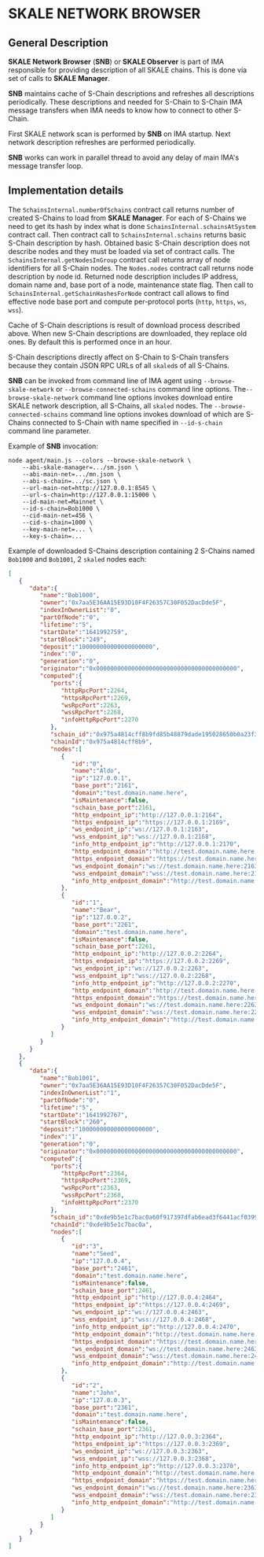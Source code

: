 # SKALE NETWORK BROWSER

## General Description

**SKALE Network Browser** (**SNB**) or **SKALE Observer** is part of IMA responsible for providing description of all SKALE chains. This is done via set of calls to **SKALE Manager**.

**SNB** maintains cache of S-Chain descriptions and refreshes all descriptions periodically. These descriptions and needed for S-Chain to S-Chain IMA message transfers when IMA needs to know how to connect to other S-Chain.

First SKALE network scan is performed by **SNB** on IMA startup. Next network description refreshes are performed periodically.

**SNB** works can work in parallel thread to avoid any delay of main IMA's message transfer loop.

## Implementation details

The `SchainsInternal.numberOfSchains` contract call returns number of created S-Chains to load from **SKALE Manager**. For each of S-Chains we need to get its hash by index what is done `SchainsInternal.schainsAtSystem` contract call. Then contract call to `SchainsInternal.schains` returns basic S-Chain description by hash. Obtained basic S-Chain description does not describe nodes and they must be loaded via set of contract calls. The `SchainsInternal.getNodesInGroup` contract call returns array of node identifiers for all S-Chain nodes. The `Nodes.nodes` contract call returns node description by node id. Returned node description includes IP address, domain name and, base port of a node, maintenance state flag. Then call to `SchainsInternal.getSchainHashesForNode` contract call allows to find effective node base port and compute per-protocol ports (`http`, `https`, `ws`, `wss`).

Cache of S-Chain descriptions is result of download process described above. When new S-Chain descriptions are downloaded, they replace old ones. By default this is performed once in an hour.

S-Chain descriptions directly affect on S-Chain to S-Chain transfers because they contain JSON RPC URLs of all `skaled`s of all S-Chains.

**SNB** can be invoked from command line of IMA agent using `--browse-skale-network` or `--browse-connected-schains` command line options. The`--browse-skale-network` command line options invokes download entire SKALE network description, all S-Chains, all `skaled` nodes. The `--browse-connected-schains` command line options invokes download of which are S-Chains connected to S-Chain with name specified in `--id-s-chain` command line parameter.

Example of **SNB** invocation:

```shell
node agent/main.js --colors --browse-skale-network \
    --abi-skale-manager=.../sm.json \
    --abi-main-net=.../mn.json \
    --abi-s-chain=.../sc.json \
    --url-main-net=http://127.0.0.1:8545 \
    --url-s-chain=http://127.0.0.1:15000 \
    --id-main-net=Mainnet \
    --id-s-chain=Bob1000 \
    --cid-main-net=456 \
    --cid-s-chain=1000 \
    --key-main-net=... \
    --key-s-chain=...
```

Example of downloaded S-Chains description containing 2 S-Chains named `Bob1000` and `Bob1001`, 2 `skaled` nodes each:

```json
[
   {
      "data":{
         "name":"Bob1000",
         "owner":"0x7aa5E36AA15E93D10F4F26357C30F052DacDde5F",
         "indexInOwnerList":"0",
         "partOfNode":"0",
         "lifetime":"5",
         "startDate":"1641992759",
         "startBlock":"249",
         "deposit":"100000000000000000000",
         "index":"0",
         "generation":"0",
         "originator":"0x0000000000000000000000000000000000000000",
         "computed":{
            "ports":{
               "httpRpcPort":2264,
               "httpsRpcPort":2269,
               "wsRpcPort":2263,
               "wssRpcPort":2268,
               "infoHttpRpcPort":2270
            },
            "schain_id":"0x975a4814cff8b9fd85b48879dade195028650b0a23f339ca81bd3b1231f72974",
            "chainId":"0x975a4814cff8b9",
            "nodes":[
               {
                  "id":"0",
                  "name":"Aldo",
                  "ip":"127.0.0.1",
                  "base_port":"2161",
                  "domain":"test.domain.name.here",
                  "isMaintenance":false,
                  "schain_base_port":2161,
                  "http_endpoint_ip":"http://127.0.0.1:2164",
                  "https_endpoint_ip":"https://127.0.0.1:2169",
                  "ws_endpoint_ip":"ws://127.0.0.1:2163",
                  "wss_endpoint_ip":"wss://127.0.0.1:2168",
                  "info_http_endpoint_ip":"http://127.0.0.1:2170",
                  "http_endpoint_domain":"http://test.domain.name.here:2164",
                  "https_endpoint_domain":"https://test.domain.name.here:2169",
                  "ws_endpoint_domain":"ws://test.domain.name.here:2163",
                  "wss_endpoint_domain":"wss://test.domain.name.here:2168",
                  "info_http_endpoint_domain":"http://test.domain.name.here:2170"
               },
               {
                  "id":"1",
                  "name":"Bear",
                  "ip":"127.0.0.2",
                  "base_port":"2261",
                  "domain":"test.domain.name.here",
                  "isMaintenance":false,
                  "schain_base_port":2261,
                  "http_endpoint_ip":"http://127.0.0.2:2264",
                  "https_endpoint_ip":"https://127.0.0.2:2269",
                  "ws_endpoint_ip":"ws://127.0.0.2:2263",
                  "wss_endpoint_ip":"wss://127.0.0.2:2268",
                  "info_http_endpoint_ip":"http://127.0.0.2:2270",
                  "http_endpoint_domain":"http://test.domain.name.here:2264",
                  "https_endpoint_domain":"https://test.domain.name.here:2269",
                  "ws_endpoint_domain":"ws://test.domain.name.here:2263",
                  "wss_endpoint_domain":"wss://test.domain.name.here:2268",
                  "info_http_endpoint_domain":"http://test.domain.name.here:2270"
               }
            ]
         }
      }
   },
   {
      "data":{
         "name":"Bob1001",
         "owner":"0x7aa5E36AA15E93D10F4F26357C30F052DacDde5F",
         "indexInOwnerList":"1",
         "partOfNode":"0",
         "lifetime":"5",
         "startDate":"1641992767",
         "startBlock":"260",
         "deposit":"100000000000000000000",
         "index":"1",
         "generation":"0",
         "originator":"0x0000000000000000000000000000000000000000",
         "computed":{
            "ports":{
               "httpRpcPort":2364,
               "httpsRpcPort":2369,
               "wsRpcPort":2363,
               "wssRpcPort":2368,
               "infoHttpRpcPort":2370
            },
            "schain_id":"0xde9b5e1c7bac0a60f917397dfab6ead3f6441acf0399ec81145568874dd829e9",
            "chainId":"0xde9b5e1c7bac0a",
            "nodes":[
               {
                  "id":"3",
                  "name":"Seed",
                  "ip":"127.0.0.4",
                  "base_port":"2461",
                  "domain":"test.domain.name.here",
                  "isMaintenance":false,
                  "schain_base_port":2461,
                  "http_endpoint_ip":"http://127.0.0.4:2464",
                  "https_endpoint_ip":"https://127.0.0.4:2469",
                  "ws_endpoint_ip":"ws://127.0.0.4:2463",
                  "wss_endpoint_ip":"wss://127.0.0.4:2468",
                  "info_http_endpoint_ip":"http://127.0.0.4:2470",
                  "http_endpoint_domain":"http://test.domain.name.here:2464",
                  "https_endpoint_domain":"https://test.domain.name.here:2469",
                  "ws_endpoint_domain":"ws://test.domain.name.here:2463",
                  "wss_endpoint_domain":"wss://test.domain.name.here:2468",
                  "info_http_endpoint_domain":"http://test.domain.name.here:2470"
               },
               {
                  "id":"2",
                  "name":"John",
                  "ip":"127.0.0.3",
                  "base_port":"2361",
                  "domain":"test.domain.name.here",
                  "isMaintenance":false,
                  "schain_base_port":2361,
                  "http_endpoint_ip":"http://127.0.0.3:2364",
                  "https_endpoint_ip":"https://127.0.0.3:2369",
                  "ws_endpoint_ip":"ws://127.0.0.3:2363",
                  "wss_endpoint_ip":"wss://127.0.0.3:2368",
                  "info_http_endpoint_ip":"http://127.0.0.3:2370",
                  "http_endpoint_domain":"http://test.domain.name.here:2364",
                  "https_endpoint_domain":"https://test.domain.name.here:2369",
                  "ws_endpoint_domain":"ws://test.domain.name.here:2363",
                  "wss_endpoint_domain":"wss://test.domain.name.here:2368",
                  "info_http_endpoint_domain":"http://test.domain.name.here:2370"
               }
            ]
         }
      }
   }
]
```
